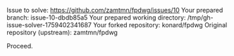 Issue to solve: https://github.com/zamtmn/fpdwg/issues/10
Your prepared branch: issue-10-dbdb85a5
Your prepared working directory: /tmp/gh-issue-solver-1759402341687
Your forked repository: konard/fpdwg
Original repository (upstream): zamtmn/fpdwg

Proceed.